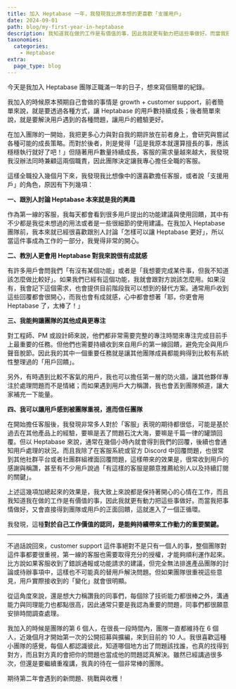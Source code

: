 ```yaml
---
title: 加入 Heptabase 一年，我發現我比原本想的更喜歡「支援用戶」
date: 2024-09-01
path: blog/my-first-year-in-heptabase
description: 我知道我在做的工作是有價值的事，因此我就更有動力把這些事做好。而當我把事情做好，又會直接得到團隊或用戶的正面回饋，這就進入了一個正循環。我發現，這種對於自己工作價值的認同，是能夠持續帶來工作動力的重要關鍵。
taxonomies:
  categories: 
    - Heptabase
extra:
  page_type: blog
---
```


今天是我加入 Heptabase 團隊正職滿一年的日子，想來寫個簡單的紀錄。

我加入的時候原本預期自己會做的事情是 growth + customer support，前者簡單來說，就是要透過各種方式，讓 Heptabase 的用戶數持續成長；後者簡單來說，就是要解決用戶遇到的各種問題，讓用戶的體驗更好。

在加入團隊的一開始，我把更多心力與對自我的期許放在前者身上，會研究與嘗試各種可能的成長策略。而對於後者，則是覺得「這是我原本就還算擅長的事，應該穩穩執行就好了吧！」但隨著用戶數量持續成長，客服的需求量越來越大，我發現我沒辦法同時兼顧這兩個職責，因此團隊決定讓我專心擔任全職的客服。

這樣全職投入幾個月下來，我發現我比想像中的還喜歡擔任客服，或者說「支援用戶」的角色，原因有下列幾項：

**一、跟別人討論 Heptabase 本來就是我的興趣**

作為第一線的客服，我每天都會看到很多用戶提出的功能建議與使用回饋，其中有不少都是我從未想過的用法或者是一些很細節的使用建議。在我加入 Heptabase 團隊前，我本來就已經很喜歡跟別人討論「怎樣可以讓 Heptabase 更好」，所以當這件事成為工作的一部分，我覺得非常的開心。

**二、教別人更會用 Heptabase 對我來說很有成就感**

有許多用戶會問我們「有沒有某個功能」或者是「我想要完成某件事，但我不知道該怎麼做比較好」。如果我們已經有這個功能，我就會跟對方說該怎麼用。如果沒有，我會記下這個需求，也會提供目前階段我可以想到的替代方案。通常用戶收到這些回覆都會很開心，而我也會有成就感，心中都會想著「耶，你更會用 Heptabase 了，太棒了！」

**三、我能夠讓團隊的其他成員更專注**

對工程師、PM 或設計師來說，他們都非常需要完整的專注時間來專注完成目前手上最重要的任務。但他們也需要持續收到來自用戶的第一線回饋，避免完全與用戶聲音脫節。因此我的其中一個重要任務就是讓其他團隊成員都能夠得到比較有系統性整理過的「用戶回饋」。

另外，有時遇到比較不客氣的用戶，我也可以擔任第一層的防火牆，讓其他夥伴專注於處理問題而不是情緒；而如果遇到用戶大力稱讚，我也會丟到團隊頻道，讓大家補充一下能量。

**四、我可以讓用戶感到被團隊重視，進而信任團隊**

在開始擔任客服後，我發現非常多人對於「客服」表現的期待都很低，可能是基於過去在其他產品上的經驗，要嘛是丟了問題石沈大海，要嘛是千篇一律的罐頭回覆。但以 Heptabase 來說，通常在幾個小時內就會得到我們的回覆，後續也會通知用戶處理的狀況。而且我除了在客服系統或官方 Discord 中回覆問題，也很常到其他社群平台或者社團群組裡面回覆問題，這樣帶來的效果是，很常收到用戶的感謝與稱讚，甚至有不少用戶說過「有這樣的客服是願意推薦給別人以及持續訂閱的關鍵」。

上述這幾項加總起來的效果是，我大致上來說都是保持著開心的心情在工作，而且我知道我在做的工作是有價值的事，因此我就更有動力把這些事做好。而當我把事情做好，又會直接得到團隊或用戶的正面回饋，這就進入了一個正循環。

我發現，這種**對於自己工作價值的認同，是能夠持續帶來工作動力的重要關鍵。**

---

不過話說回來，customer support 這件事絕對不是只有一個人的事，整個團隊對這件事都要很重視，第一線的客服也需要取得充分的授權，才能夠順利運作起來。比方說如果客服收到了錯誤通報或功能請求的建議，但完全無法排進產品團隊的討論或待辦事項中，這樣也不可能真的替用戶解決問題。但如果團隊很重視這些意見，用戶實際接收到的「變化」就會很明顯。

從這角度來說，還是想大力稱讚我的同事們，每個除了技術能力都很棒之外，溝通能力與同理能力也都點很高，因此通常只要是我認為重要的問題，同事們都很願意安排時間調查處理。

我加入的時候是團隊的第 6 個人，在很長一段時間內，團隊一直都維持在 6 個人，近幾個月才開始第一次的公開招募與擴編，來到目前的 10 人。我很喜歡這種小團隊的感覺，每個人都認識彼此，知道哪個地方出了問題該找誰，也真的找得到對方，而且對方真的會把你的問題也當成他的問題認真解決。雖然已經講過很多次，但還是要繼續重複講，我真的待在一個非常棒的團隊。

期待第二年會遇到的新問題、挑戰與收穫！